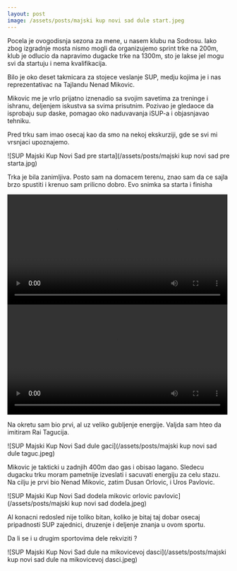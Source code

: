```yaml
---
layout: post
image: /assets/posts/majski kup novi sad dule start.jpeg
---
```


Pocela je ovogodisnja sezona za mene, u nasem klubu na Sodrosu.
Iako zbog izgradnje mosta nismo mogli da organizujemo sprint trke na 200m,
klub je odlucio da napravimo dugacke trke na 1300m, sto je lakse jel mogu svi da startuju i
nema kvalifikacija.

Bilo je oko deset takmicara za stojece veslanje SUP, medju kojima je i
nas reprezentativac na Tajlandu Nenad Mikovic.

Mikovic me je vrlo prijatno iznenadio sa svojim savetima za treninge i ishranu,
deljenjem iskustva sa svima prisutnim.
Pozivao je gledaoce da isprobaju sup daske, pomagao oko naduvavanja iSUP-a i objasnjavao tehniku.

Pred trku sam imao osecaj kao da smo na nekoj ekskurziji, gde se svi mi vrsnjaci upoznajemo.

![SUP Majski Kup Novi Sad pre starta](/assets/posts/majski kup novi sad pre starta.jpg)

Trka je bila zanimljiva. Posto sam na domacem terenu, znao sam da ce sajla brzo spustiti i krenuo sam prilicno dobro.
Evo snimka sa starta i finisha

<div class="row post-image-bg" markdown="1">
  <div class="col-md-6">
    <video width="99%" height="auto" controls>
      <source src="/assets/posts/majski kup novi sad sup trka.mp4" type="video/mp4" markdown="1" >
    </video>
  </div>
  <div class="col-md-6">
    <video width="99%" height="auto" controls>
      <source src="/assets/posts/majski kup novi sad finish.mp4" type="video/mp4" markdown="1" >
    </video>
  </div>
</div>


Na okretu sam bio prvi, al uz veliko gubljenje energije. Valjda sam hteo da imitiram Rai Tagucija.

![SUP Majski Kup Novi Sad dule gaci](/assets/posts/majski kup novi sad dule taguc.jpeg)

Mikovic je takticki u zadnjih 400m dao gas i obisao lagano.
Sledecu dugacku trku moram pametnije izveslati i sacuvati energiju za celu stazu.
Na cilju je prvi bio Nenad Mikovic, zatim Dusan Orlovic, i Uros Pavlovic.

![SUP Majski Kup Novi Sad dodela mikovic orlovic pavlovic](/assets/posts/majski kup novi sad dodela.jpeg)

Al konacni redosled nije toliko bitan, koliko je bitaj taj dobar osecaj
pripadnosti SUP zajednici, druzenje i deljenje znanja u ovom sportu.

Da li se i u drugim sportovima dele rekviziti ?

![SUP Majski Kup Novi Sad dule na mikovicevoj dasci](/assets/posts/majski kup novi sad dule na mikovicevoj dasci.jpeg)
